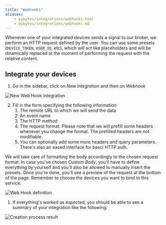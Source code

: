 ```yaml
---
title: "Webhooks"
aliases:
    - pybytes/integrations/webhooks.html
    - pybytes/integrations/webhooks.md
---
```


Whenever one of your integrated devices sends a signal to our broker, we perform an HTTP request defined by the user. You can use some presets (`DEVICE_TOKEN`, `USER_ID`, etc), which will act like placeholders and will be dinamically replaced at the moment of performing the request with the relative content.

## Integrate your devices

1. Go in the sidebar, click on _New Integration_ and then on _Webhook_

![New Web Hook integration](/gitbook/assets/01_webhook_integration.png)

2. Fill in the form specifying the following information:
    1. The remote URL to which we will send the data
    2. An event name
    3. The HTTP method
    4. The request format. Please note that we will prefill some headers whenever you change the format. The prefilled headers are not modifiable.
    5. You can optionally add some more headers and query parameters. There's also an eased interface for basci HTTP auth.

We will take care of formatting the body accordingly to the chosen request format. In case you've chosen _Custom Body_, you'll have to define everything by yourself and you'll also be allowed to manually insert the presets.
Once you're done, you'll see a preview of the request at the bottom of the page. Remember to choose the devices you want to bind to this service.

![Web Hook definition](/gitbook/assets/02_webhook_integration.png)

1.  If everything's worked as expected, you should be able to see a summary of your integration like the following:

![Creation process result](/gitbook/assets/03_webhook_integration.png)